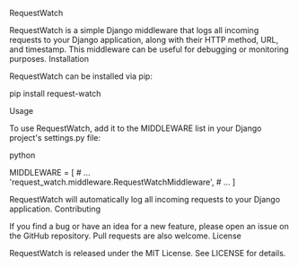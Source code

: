 RequestWatch

RequestWatch is a simple Django middleware that logs all incoming requests to your Django application, along with their HTTP method, URL, and timestamp. This middleware can be useful for debugging or monitoring purposes.
Installation

RequestWatch can be installed via pip:

pip install request-watch

Usage

To use RequestWatch, add it to the MIDDLEWARE list in your Django project's settings.py file:

python

MIDDLEWARE = [
    # ...
    'request_watch.middleware.RequestWatchMiddleware',
    # ...
]

RequestWatch will automatically log all incoming requests to your Django application.
Contributing

If you find a bug or have an idea for a new feature, please open an issue on the GitHub repository. Pull requests are also welcome.
License

RequestWatch is released under the MIT License. See LICENSE for details.
